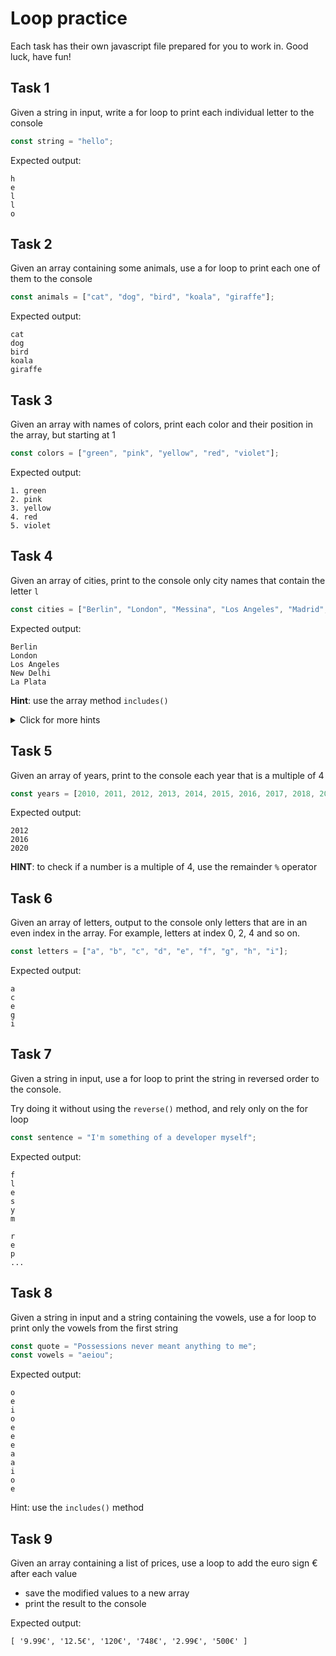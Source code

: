 # Loop practice

Each task has their own javascript file prepared for you to work in. Good luck, have fun!

## Task 1

Given a string in input, write a for loop to print each individual letter to the console

```javascript
const string = "hello";
```

Expected output:

```plaintext
h
e
l
l
o
```

## Task 2

Given an array containing some animals, use a for loop to print each one of them to the console

```javascript
const animals = ["cat", "dog", "bird", "koala", "giraffe"];
```

Expected output:
```plaintext
cat
dog
bird
koala
giraffe
```

## Task 3

Given an array with names of colors, print each color and their position in the array, but starting at 1

```javascript
const colors = ["green", "pink", "yellow", "red", "violet"];
```

Expected output:
```plaintext
1. green
2. pink 
3. yellow
4. red
5. violet
```

## Task 4

Given an array of cities, print to the console only city names that contain the letter `l` 

```javascript
const cities = ["Berlin", "London", "Messina", "Los Angeles", "Madrid", "Tokyo", "Sidney", "New Delhi", "La Plata"];
```

Expected output:
```plaintext
Berlin
London
Los Angeles
New Delhi
La Plata
```
**Hint**: use the array method `includes()`

<details>
<summary>Click for more hints</summary>

`includes()` can be used with a string to check if it contains a certain character or, in general, another string.

It returns a `boolean`

For example:

```js
let string = "hello";
string.includes("l"); // true
string.includes("llo"); // true
string.includes("q"); // false
```

When you have an array of strings, be careful on how to access the string:

```js
let strings = ["foo", "bar", "bla"];

strings[0]; // "foo"
strings[0].includes("o"); // true
strings[1].includes("o"); // false
```

</details>

## Task 5

Given an array of years, print to the console each year that is a multiple of 4

```javascript
const years = [2010, 2011, 2012, 2013, 2014, 2015, 2016, 2017, 2018, 2019, 2020, 2021, 2022];
```

Expected output:
```plaintext
2012
2016
2020
```

**HINT**: to check if a number is a multiple of 4, use the remainder `%` operator

## Task 6

Given an array of letters, output to the console only letters that are in an even index in the array. For example, letters at index 0, 2, 4 and so on.

```javascript
const letters = ["a", "b", "c", "d", "e", "f", "g", "h", "i"];
```

Expected output:
```plaintext
a
c
e
g
i
```

## Task 7

Given a string in input, use a for loop to print the string in reversed order to the console.

Try doing it without using the `reverse()` method, and rely only on the for loop

```javascript
const sentence = "I'm something of a developer myself";
```

Expected output:

```plaintext
f
l
e
s
y
m
 
r
e
p
...
```

## Task 8

Given a string in input and a string containing the vowels, use a for loop to print only the vowels from the first string

```javascript
const quote = "Possessions never meant anything to me";
const vowels = "aeiou";
```

Expected output:

```plaintext
o
e
i
o
e
e
e
a
a
i
o
e
```

Hint: use the `includes()` method

## Task 9

Given an array containing a list of prices, use a loop to add 
the euro sign € after each value

- save the modified values to a new array
- print the result to the console

Expected output:

```plaintext
[ '9.99€', '12.5€', '120€', '748€', '2.99€', '500€' ]
```
